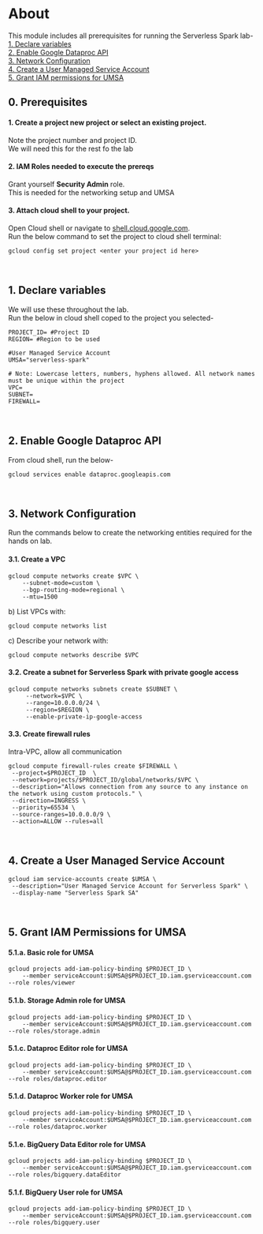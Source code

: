 # About

This module includes all prerequisites for running the Serverless Spark lab-<br>
[1. Declare variables](01-gcp-prerequisites.md#1-declare-variables)<br>
[2. Enable Google Dataproc API](01-gcp-prerequisites.md#2-enable-google-dataproc-api)<br>
[3. Network Configuration](01-gcp-prerequisites.md#3-network-configuration)<br>
[4. Create a User Managed Service Account](01-gcp-prerequisites.md#4-create-a-user-managed-service-account)<br>
[5. Grant IAM permissions for UMSA](01-gcp-prerequisites.md#5-grant-iam-permissions-for-umsa)<br>

## 0. Prerequisites

#### 1. Create a project new project or select an existing project.
Note the project number and project ID. <br>
We will need this for the rest fo the lab

#### 2. IAM Roles needed to execute the prereqs
Grant yourself **Security Admin** role. <br>
This is needed for the networking setup and UMSA

#### 3. Attach cloud shell to your project.
Open Cloud shell or navigate to [shell.cloud.google.com](https://shell.cloud.google.com). <br>
Run the below command to set the project to cloud shell terminal:

```
gcloud config set project <enter your project id here>

```

<br>

## 1. Declare variables

We will use these throughout the lab. <br>
Run the below in cloud shell coped to the project you selected-

```
PROJECT_ID= #Project ID
REGION= #Region to be used

#User Managed Service Account
UMSA="serverless-spark"

# Note: Lowercase letters, numbers, hyphens allowed. All network names must be unique within the project
VPC=
SUBNET=
FIREWALL=

```

<br>

## 2. Enable Google Dataproc API

From cloud shell, run the below-
```
gcloud services enable dataproc.googleapis.com

```

<br>

## 3. Network Configuration

Run the commands below to create the networking entities required for the hands on lab.

#### 3.1. Create a VPC
```
gcloud compute networks create $VPC \
    --subnet-mode=custom \
    --bgp-routing-mode=regional \
    --mtu=1500
```

b) List VPCs with:
```
gcloud compute networks list
```

c) Describe your network with:
```
gcloud compute networks describe $VPC
```

#### 3.2. Create a subnet for Serverless Spark with private google access

```
gcloud compute networks subnets create $SUBNET \
     --network=$VPC \
     --range=10.0.0.0/24 \
     --region=$REGION \
     --enable-private-ip-google-access
```

#### 3.3. Create firewall rules
Intra-VPC, allow all communication

```
gcloud compute firewall-rules create $FIREWALL \
 --project=$PROJECT_ID  \
 --network=projects/$PROJECT_ID/global/networks/$VPC \
 --description="Allows connection from any source to any instance on the network using custom protocols." \
 --direction=INGRESS \
 --priority=65534 \
 --source-ranges=10.0.0.0/9 \
 --action=ALLOW --rules=all
```

<br>

## 4. Create a User Managed Service Account

```
gcloud iam service-accounts create $UMSA \
 --description="User Managed Service Account for Serverless Spark" \
 --display-name "Serverless Spark SA"

```

<br>

## 5. Grant IAM Permissions for UMSA

#### 5.1.a. Basic role for UMSA

```
gcloud projects add-iam-policy-binding $PROJECT_ID \
    --member serviceAccount:$UMSA@$PROJECT_ID.iam.gserviceaccount.com --role roles/viewer

```

#### 5.1.b. Storage Admin role for UMSA

```
gcloud projects add-iam-policy-binding $PROJECT_ID \
    --member serviceAccount:$UMSA@$PROJECT_ID.iam.gserviceaccount.com --role roles/storage.admin

```

#### 5.1.c. Dataproc Editor role for UMSA

```
gcloud projects add-iam-policy-binding $PROJECT_ID \
    --member serviceAccount:$UMSA@$PROJECT_ID.iam.gserviceaccount.com --role roles/dataproc.editor

```

#### 5.1.d. Dataproc Worker role for UMSA

```
gcloud projects add-iam-policy-binding $PROJECT_ID \
    --member serviceAccount:$UMSA@$PROJECT_ID.iam.gserviceaccount.com --role roles/dataproc.worker

```

#### 5.1.e. BigQuery Data Editor role for UMSA

```
gcloud projects add-iam-policy-binding $PROJECT_ID \
    --member serviceAccount:$UMSA@$PROJECT_ID.iam.gserviceaccount.com --role roles/bigquery.dataEditor

```

#### 5.1.f. BigQuery User role for UMSA

```
gcloud projects add-iam-policy-binding $PROJECT_ID \
    --member serviceAccount:$UMSA@$PROJECT_ID.iam.gserviceaccount.com --role roles/bigquery.user

```
                                   
